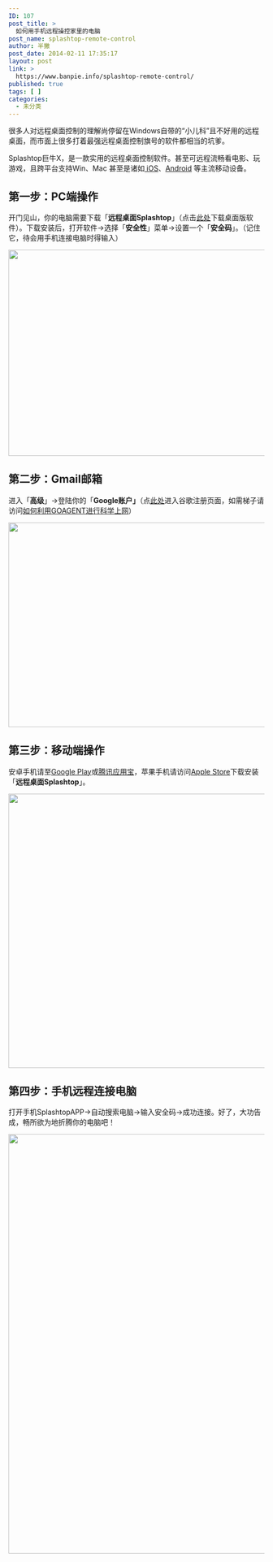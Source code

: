 ```yaml
---
ID: 107
post_title: >
  如何用手机远程操控家里的电脑
post_name: splashtop-remote-control
author: 半撇
post_date: 2014-02-11 17:35:17
layout: post
link: >
  https://www.banpie.info/splashtop-remote-control/
published: true
tags: [ ]
categories:
  - 未分类
---
```

很多人对远程桌面控制的理解尚停留在Windows自带的“小儿科”且不好用的远程桌面，而市面上很多打着最强远程桌面控制旗号的软件都相当的坑爹。

Splashtop巨牛X，是一款实用的远程桌面控制软件。甚至可远程流畅看电影、玩游戏，且跨平台支持Win、Mac 甚至是诸如[ iOS][1]、[Android][2] 等主流移动设备。

## 第一步：PC端操作

开门见山，你的电脑需要下载「**远程桌面Splashtop**」（点击[此处][3]下载桌面版软件）。下载安装后，打开软件->选择「**安全性**」菜单->设置一个「**安全码**」。（记住它，待会用手机连接电脑时得输入）

[<img class="alignnone size-full wp-image-2437" src="http://www.banpie.info/wp-content/uploads/2019/04/unnamed-file-49.jpg" width="610" height="406" alt="" />][4]

## 第二步：Gmail邮箱

进入「**高级**」->登陆你的「**Google账户」**（点[此处][5]进入谷歌注册页面，如需梯子请访问[如何利用GOAGENT进行科学上网][6]）

[<img class="alignnone size-full wp-image-2438" src="http://www.banpie.info/wp-content/uploads/2019/04/unnamed-file-50.jpg" width="610" height="403" alt="" />][7]

## 第三步：移动端操作

安卓手机请至[Google Play][8]或[腾讯应用宝][9]，苹果手机请访问[Apple Store][10]下载安装「**远程桌面Splashtop**」。

[<img class="alignnone size-full wp-image-2440" src="http://www.banpie.info/wp-content/uploads/2019/04/unnamed-file-52.jpg" width="610" height="540" alt="" />][11]

## 第四步：手机远程连接电脑

打开手机SplashtopAPP->自动搜索电脑->输入安全码->成功连接。好了，大功告成，畅所欲为地折腾你的电脑吧！

[<img class="alignnone size-full wp-image-2442" src="http://www.banpie.info/wp-content/uploads/2019/04/unnamed-file-54.jpg" width="620" height="826" alt="" />][12]

 [1]: http://www.banpie.info/tag/iOS/
 [2]: http://www.banpie.info/tag/android/
 [3]: http://www2.splashtop.com/zh-CN/home
 [4]: http://www.banpie.info/wp-content/uploads/2019/04/unnamed-file-49.jpg
 [5]: https://accounts.google.com/SignUp
 [6]: http://www.banpie.info/how-to-use-goagent-to-science-online/ "如何利用Goagent进行科学上网"
 [7]: http://www.banpie.info/wp-content/uploads/2019/04/unnamed-file-50.jpg
 [8]: https://play.google.com/store/apps/details?id=com.splashtop.remote.pad.v2
 [9]: http://android.myapp.com/myapp/detail.htm?apkName=com.splashtop.remote.pad.v2
 [10]: http://itunes.apple.com/app/id561386772
 [11]: http://www.banpie.info/wp-content/uploads/2019/04/unnamed-file-52.jpg
 [12]: http://www.banpie.info/wp-content/uploads/2019/04/unnamed-file-54.jpg